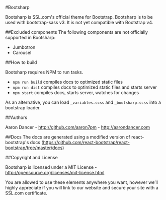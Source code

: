 #Bootsharp

Bootsharp is SSL.com's official theme for Bootstrap. Bootsharp is to be used with bootstrap-sass v3. It is not yet compatible with Bootstrap v4.

##Excluded components
The following components are not officially supported in Bootsharp:
 - Jumbotron
 - Carousel

##How to build

Bootsharp requires NPM to run tasks.

 - `npm run build` compiles docs to optimized static files
 - `npm run dist` compiles docs to optimized static files and starts server
 - `npm start` compiles docs, starts server, watches for changes

 As an alternative, you can load `_variables.scss` and `_bootsharp.scss` into a bootstrap loader.

 ##Authors

 Aaron Dancer - http://github.com/aaron7pm - http://aarondancer.com

##Docs
The docs are generated using a modified version of react-bootstrap's docs (https://github.com/react-bootstrap/react-bootstrap/tree/master/docs)

##Copyright and License

Bootsharp is licensed under a MIT License - http://opensource.org/licenses/mit-license.html.

You are allowed to use these elements anywhere you want, however we’ll highly appreciate if you will link to our website and secure your site with a SSL.com certificate.
